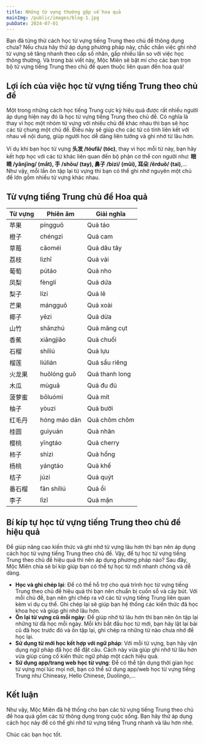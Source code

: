```yaml
---
title: Những từ vựng thường gặp về hoa quả
mainImg: /public/images/blog-1.jpg
pubDate: 2024-07-01
---
```

Bạn đã từng thử cách học từ vựng tiếng Trung theo chủ đề thông dụng chưa? Nếu chưa hãy thử áp dụng phương pháp này, chắc chắn việc ghi nhớ từ vựng sẽ tăng nhanh theo cấp số nhân, gấp nhiều lần so với việc học thông thường. Và trong bài viết này, Mộc Miên sẽ bật mí cho các bạn trọn bộ từ vựng tiếng Trung theo chủ đề quen thuộc liên quan đến hoa quả!

## Lợi ích của việc học từ vựng tiếng Trung theo chủ đề
Một trong những cách học tiếng Trung cực kỳ hiệu quả được rất nhiều người áp dụng hiện nay đó là học từ vựng tiếng Trung theo chủ đề. Có nghĩa là thay vì học một nhóm từ vựng với nhiều chủ đề khác nhau thì bạn sẽ học các từ chung một chủ đề. Điều này sẽ giúp cho các từ có tính liên kết với nhau về nội dung, giúp người học dễ dàng liên tưởng và ghi nhớ từ lâu hơn.

Ví dụ khi bạn học từ vựng **头发 /tóufǎ/ (tóc)**, thay vì học mỗi từ này, bạn hãy kết hợp học với các từ khác liên quan đến bộ phận cơ thể con người như: **眼睛 /yǎnjīng/ (mắt), 手 /shǒu/ (tay), 鼻子 /bízi/ (mũi), 耳朵 /ěrduǒ/ (tai)**,... Như vậy, mỗi lần ôn tập lại từ vựng thì bạn có thể ghi nhớ nguyên một chủ đề lớn gồm nhiều từ vựng khác nhau.

## Từ vựng tiếng Trung chủ đề Hoa quả
| Từ vựng | Phiên âm | Giải nghĩa |
|---------|----------|------------|
|苹果 | píngguǒ |  Quả táo|
|橙子 | chéngzi |  Quả cam|
|草莓 | cǎoméi |  Quả dâu tây|
|荔枝 | lìzhī |  Quả vải|
|葡萄 | pútáo |  Quả nho|
|凤梨 | fènglí |  Quả dứa|
|梨子 | lízi |  Quả lê|
|芒果 | mángguǒ | Quả xoài|
|椰子 | yēzi | Quả dừa|
|山竹 | shānzhú |  Quả măng cụt|
|香蕉 | xiāngjiāo |  Quả chuối|
|石榴 | shíliú |  Quả lựu|
|榴莲 | liúlián |  Quả sầu riêng|
|火龙果 | huǒlóng guǒ |  Quả thanh long|
|木瓜 | mùguā |  Quả đu đủ|
|菠萝蜜 | bōluómì |  Quả mít|
|柚子 | yòuzi |  Quả bưởi|
|红毛丹 | hóng máo dān |  Quả chôm chôm|
|桂圆 | guìyuán |  Quả nhãn|
|樱桃 | yīngtáo |  Quả cherry|
|柿子 | shìzi |  Quả hồng|
|杨桃 | yángtáo |  Quả khế|
|桔子 | júzi |  Quả quýt|
|番石榴 | fān shíliú |  Quả ổi|
|李子 | lǐzǐ |  Quả mận

## Bí kíp tự học từ vựng tiếng Trung theo chủ đề hiệu quả
Để giúp nâng cao kiến thức và ghi nhớ từ vựng lâu hơn thì bạn nên áp dụng cách học từ vựng tiếng Trung theo chủ đề. Vậy, để tự học từ vựng tiếng Trung theo chủ đề hiệu quả thì nên áp dụng phương pháp nào? Sau đây, Mộc Miên chia sẻ bí kíp giúp bạn có thể tự học từ mới nhanh chóng và dễ dàng.

- **Học và ghi chép lại**: Để có thể hỗ trợ cho quá trình học từ vựng tiếng Trung theo chủ đề hiệu quả thì bạn nên chuẩn bị cuốn sổ và cây bút. Với mỗi chủ đề, bạn nên ghi chép ra vở các từ vựng tiếng Trung liên quan kèm ví dụ cụ thể. Ghi chép lại sẽ giúp bạn hệ thống các kiến thức đã học khoa học và giúp ghi nhớ lâu hơn.
- **Ôn lại từ vựng cũ mỗi ngày**: Để giúp nhớ từ lâu hơn thì bạn nên ôn tập lại những từ đã học mỗi ngày. Mỗi khi bắt đầu học từ mới, bạn hãy lật lại bài cũ đã học trước đó và ôn tập lại, ghi chép ra những từ nào chưa nhớ để học lại.
- **Sử dụng từ mới học kết hợp với ngữ pháp**: Với mỗi từ vựng, bạn hãy vận dụng ngữ pháp đã học để đặt câu. Cách này vừa giúp ghi nhớ từ lâu hơn vừa giúp củng cố kiến thức ngữ pháp một cách hiệu quả.
- **Sử dụng app/trang web học từ vựng**: Để có thể tận dụng thời gian học từ vựng mọi lúc mọi nơi, bạn có thể sử dụng app/web học từ vựng tiếng Trung như Chineasy, Hello Chinese, Duolingo,...

## Kết luận

Như vậy, Mộc Miên đã hệ thống cho bạn các từ vựng tiếng Trung theo chủ đề hoa quả gồm các từ thông dụng trong cuộc sống. Bạn hãy thử áp dụng cách học này để có thể ghi nhớ từ vựng tiếng Trung nhanh và lâu hơn nhé.

Chúc các bạn học tốt.
